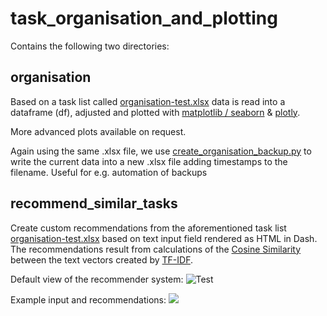 # task_organisation_and_plotting

Contains the following two directories:

## organisation
Based on a task list called [organisation-test.xlsx](https://github.com/DanishDahaka/project_task_analysis/blob/master/organisation/organisation-test.xlsx) data is read into a dataframe (df), adjusted and plotted with [matplotlib / seaborn](https://github.com/DanishDahaka/project_task_analysis/blob/master/organisation/task_organisation_xls_to_plt_with_sns.py) & [plotly](https://github.com/DanishDahaka/project_task_analysis/blob/master/organisation/task_organisation_xls_to_plotly.py).

More advanced plots available on request.

Again using the same .xlsx file, we use [create_organisation_backup.py](https://github.com/DanishDahaka/project_task_analysis/blob/master/organisation/create_organisation_backup.py) to write the current data into a new .xlsx file adding timestamps to the filename. Useful for e.g. automation of backups

## recommend_similar_tasks
Create custom recommendations from the aforementioned task list [organisation-test.xlsx](https://github.com/DanishDahaka/project_task_analysis/blob/master/organisation/organisation-test.xlsx) based on text input field rendered as HTML in Dash. The recommendations result from calculations of the [Cosine Similarity](https://en.wikipedia.org/wiki/Cosine_similarity) between the text vectors created by [TF-IDF](https://en.wikipedia.org/wiki/Tf–idf).

Default view of the recommender system:
![Test](https://github.com/DanishDahaka/project_task_analysis/blob/master/images/recommender_sys_dash_default.png)

Example input and recommendations:
![](https://github.com/DanishDahaka/project_task_analysis/blob/master/images/recommender_sys_dash_example.png)
